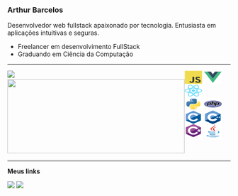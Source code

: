 ### Arthur Barcelos
Desenvolvedor web fullstack apaixonado por tecnologia. Entusiasta em aplicações intuitivas e seguras.
- Freelancer em desenvolvimento FullStack
- Graduando em Ciência da Computação

---
<div style="display: flex;">
  <div>
    <img src="https://github-readme-stats.vercel.app/api?username=Firewarez&theme=onedark&show_icons=true&hide_border=true&count_private=true" width="400">
    <img src="https://github-readme-stats.vercel.app/api/top-langs/?username=Firewarez&theme=onedark&show_icons=true&hide_border=true&layout=compact" width="400" height="167">
  </div>
  <div>
  <img align="center" alt="JS" height="30" width="40"
src="https://raw.githubusercontent.com/devicons/devicon/master/icons/javascript/javascript-original.svg">
  <img align="center" alt="VUE" height="30" width="40" src="https://raw.githubusercontent.com/devicons/devicon/refs/heads/master/icons/vuejs/vuejs-original.svg">
  <img align="center" alt="React" height="30" width="40" src="https://raw.githubusercontent.com/devicons/devicon/refs/heads/master/icons/react/react-original.svg">
  <br>
  <img align="center" alt="Python" height="30" width="40" src="https://raw.githubusercontent.com/devicons/devicon/master/icons/python/python-original.svg">
  <img align="center" alt="PHP" height="30" width="40" 
src="https://raw.githubusercontent.com/devicons/devicon/master/icons/php/php-original.svg">
  <img align="center" alt="C" height="30" width="40"
src="https://raw.githubusercontent.com/devicons/devicon/master/icons/c/c-original.svg">
  <img align="center" alt="C++" height="30" width="40" 
src="https://raw.githubusercontent.com/devicons/devicon/master/icons/cplusplus/cplusplus-original.svg">
  <img align="center" alt="Csharp" height="30" width="40" 
src="https://raw.githubusercontent.com/devicons/devicon/master/icons/csharp/csharp-original.svg">
<img align="center" alt="Java" height="30" width="40" 
src="https://raw.githubusercontent.com/devicons/devicon/refs/heads/master/icons/java/java-original.svg">
  </div>
  
  
</div>

---

**Meus links**

  <a href="https://www.linkedin.com/" target="_blank"><img src="https://img.shields.io/badge/LinkedIn-0077B5?style=for-the-badge&logo=linkedin&logoColor=white" target="_blank"></a>
  <a href="https://instagram.com/" target="_blank"><img src="https://img.shields.io/badge/Instagram-E4405F?style=for-the-badge&logo=instagram&logoColor=white"></a>

